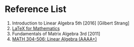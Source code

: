 # Reference List

1. Introduction to Linear Algebra 5th [2016] [Gilbert Strang]
2. [LaTeX for Mathematics](https://en.wikibooks.org/wiki/LaTeX/Mathematics)
3. Fundamentals of Matrix Algebra 3rd [2011]
4. [MATH 304-506: Linear Algebra (AAAA+)](https://www.math.tamu.edu/~yvorobet/MATH304-2011C/MATH304-506.html)


